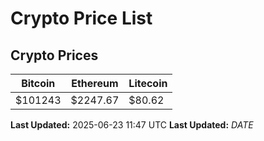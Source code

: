 # Crypto Price List

## Crypto Prices
| Bitcoin | Ethereum | Litecoin |
| ------- | -------- | -------- |
| $101243 | $2247.67 | $80.62 |
**Last Updated:** 2025-06-23 11:47 UTC
**Last Updated:** $DATE$

